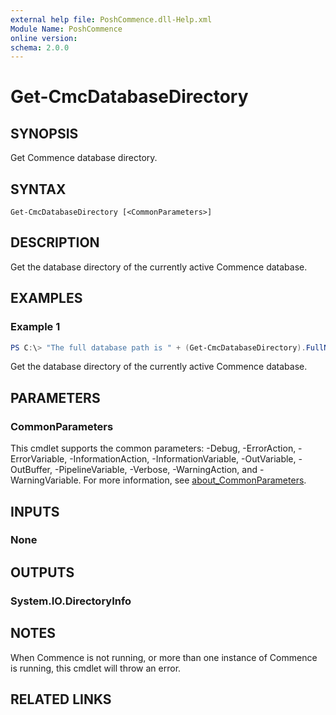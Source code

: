 ```yaml
---
external help file: PoshCommence.dll-Help.xml
Module Name: PoshCommence
online version:
schema: 2.0.0
---
```


# Get-CmcDatabaseDirectory

## SYNOPSIS
Get Commence database directory.

## SYNTAX

```
Get-CmcDatabaseDirectory [<CommonParameters>]
```

## DESCRIPTION
Get the database directory of the currently active Commence database.

## EXAMPLES

### Example 1
```powershell
PS C:\> "The full database path is " + (Get-CmcDatabaseDirectory).FullName
```

Get the database directory of the currently active Commence database.

## PARAMETERS

### CommonParameters
This cmdlet supports the common parameters: -Debug, -ErrorAction, -ErrorVariable, -InformationAction, -InformationVariable, -OutVariable, -OutBuffer, -PipelineVariable, -Verbose, -WarningAction, and -WarningVariable. For more information, see [about_CommonParameters](http://go.microsoft.com/fwlink/?LinkID=113216).

## INPUTS

### None

## OUTPUTS

### System.IO.DirectoryInfo
## NOTES
When Commence is not running, or more than one instance of Commence is running, this cmdlet will throw an error.

## RELATED LINKS
